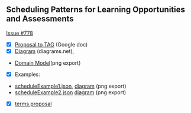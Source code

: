 ## Scheduling Patterns for Learning Opportunities and Assessments

[Issue #778](https://github.com/CredentialEngine/Schema-Development/issues/778)

- [x] [Proposal to TAG](https://docs.google.com/document/d/1onMYNgr7VWTqbhTe2USD8To3NjTLAhF-nfSH7-cm_pA/edit) (Google doc)
- [x] [Diagram](https://app.diagrams.net/#G1y-jRHU9mtB9POU4yGGxnD7VCH92etsH6) (diagrams.net),
 - [Domain Model](https://drive.google.com/file/d/1q6sBuuW9OwKtkzBLFktb0oOOUZBfnGn4/view?usp=sharing)(png export)
- [x] Examples:
 - [scheduleExample1.json](scheduleExample1.json), [diagram](https://drive.google.com/file/d/1IP7PqLXyxMgZPjCHjlHPhY0y_LbSey56/view?usp=sharing) (png export)
 - [scheduleExample2.json](scheduleExample2.json) [diagram](https://drive.google.com/file/d/1Cr_iNr1MqZYFrvSUBTPaXjdchUt6lGk2/view?usp=sharing) (png export)
 - [x] [terms proposal](proposal.txt)
